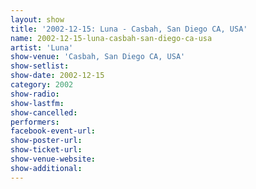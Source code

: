 ```yaml
---
layout: show
title: '2002-12-15: Luna - Casbah, San Diego CA, USA'
name: 2002-12-15-luna-casbah-san-diego-ca-usa
artist: 'Luna'
show-venue: 'Casbah, San Diego CA, USA'
show-setlist: 
show-date: 2002-12-15
category: 2002
show-radio: 
show-lastfm: 
show-cancelled: 
performers: 
facebook-event-url: 
show-poster-url: 
show-ticket-url: 
show-venue-website: 
show-additional: 
---
```


